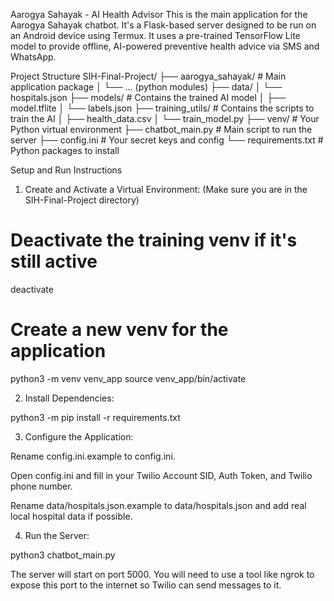 Aarogya Sahayak - AI Health Advisor
This is the main application for the Aarogya Sahayak chatbot. It's a Flask-based server designed to be run on an Android device using Termux. It uses a pre-trained TensorFlow Lite model to provide offline, AI-powered preventive health advice via SMS and WhatsApp.

Project Structure
SIH-Final-Project/
├── aarogya_sahayak/      # Main application package
│   └── ... (python modules)
├── data/
│   └── hospitals.json
├── models/               # Contains the trained AI model
│   ├── model.tflite
│   └── labels.json
├── training_utils/       # Contains the scripts to train the AI
│   ├── health_data.csv
│   └── train_model.py
├── venv/                 # Your Python virtual environment
├── chatbot_main.py       # Main script to run the server
├── config.ini            # Your secret keys and config
└── requirements.txt      # Python packages to install

Setup and Run Instructions
1. Create and Activate a Virtual Environment:
(Make sure you are in the SIH-Final-Project directory)

# Deactivate the training venv if it's still active
deactivate

# Create a new venv for the application
python3 -m venv venv_app
source venv_app/bin/activate

2. Install Dependencies:

python3 -m pip install -r requirements.txt

3. Configure the Application:

Rename config.ini.example to config.ini.

Open config.ini and fill in your Twilio Account SID, Auth Token, and Twilio phone number.

Rename data/hospitals.json.example to data/hospitals.json and add real local hospital data if possible.

4. Run the Server:

python3 chatbot_main.py

The server will start on port 5000. You will need to use a tool like ngrok to expose this port to the internet so Twilio can send messages to it.

